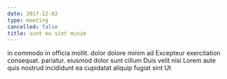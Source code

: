 ```yaml
---
date: 2017-12-02
type: meeting
cancelled: false
title: sunt eu sint minim
---
```

in commodo in officia mollit. dolor dolore minim ad Excepteur exercitation consequat. pariatur. eiusmod dolor sunt cillum Duis velit nisi Lorem aute quis nostrud incididunt ea cupidatat aliquip fugiat sint Ut